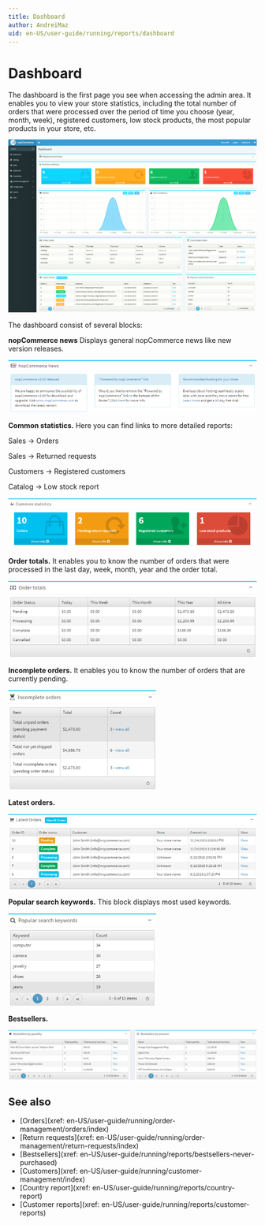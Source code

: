 ```yaml
---
title: Dashboard
author: AndreiMaz
uid: en-US/user-guide/running/reports/dashboard
---
```

# Dashboard

The dashboard is the first page you see when accessing the admin area. It enables you to view your store statistics, including the total number of orders that were processed over the period of time you choose (year, month, week), registered customers, low stock products, the most popular products in your store, etc.

![dashboard](_static/dashboard/dashboard.png)

The dashboard consist of several blocks:

**nopCommerce news** Displays general nopCommerce news like new version releases.

![news](_static/dashboard/news.png)

**Common statistics.** Here you can find links to more detailed reports:

Sales → Orders

Sales → Returned requests

Customers → Registered customers

Catalog → Low stock report

![common](_static/dashboard/common.png)

**Order totals.** It enables you to know the number of orders that were processed in the last day, week, month, year and the order total.

![order-totals](_static/dashboard/order-totals.png)

**Incomplete orders.** It enables you to know the number of orders that are currently pending.

![order-incomplete](_static/dashboard/order-incomplete.png)

**Latest orders.**

![order-latest](_static/dashboard/order-latest.png)

**Popular search keywords.** This block displays most used keywords.

![keywords](_static/dashboard/keywords.png)

**Bestsellers.**

![bestsellers](_static/dashboard/bestsellers.png)

## See also

* [Orders](xref: en-US/user-guide/running/order-management/orders/index)
* [Return requests](xref: en-US/user-guide/running/order-management/return-requests/index)
* [Bestsellers](xref: en-US/user-guide/running/reports/bestsellers-never-purchased)
* [Customers](xref: en-US/user-guide/running/customer-management/index)
* [Country report](xref: en-US/user-guide/running/reports/country-report)
* [Customer reports](xref: en-US/user-guide/running/reports/customer-reports)
